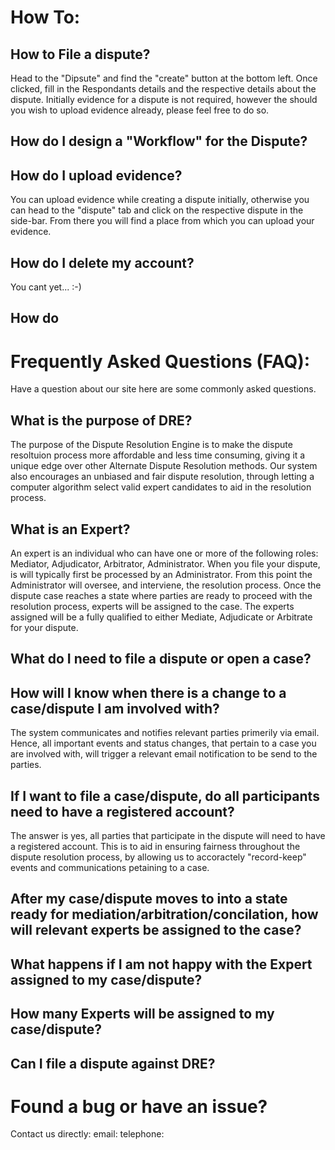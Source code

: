 # How To:

## How to File a dispute?

Head to the "Dipsute" and find the "create" button at the bottom left. Once clicked, fill in the Respondants details and the respective details about the dispute. Initially evidence for a dispute is not required, however the should you wish to upload evidence already, please feel free to do so.

## How do I design a "Workflow" for the Dispute?

## How do I upload evidence?

You can upload evidence while creating a dispute initially, otherwise you can head to the "dispute" tab and click on the respective dispute in the side-bar. From there you will find a place from which you can upload your evidence.

## How do I delete my account?

You cant yet... :-\)

## How do 

# Frequently Asked Questions (FAQ):
Have a question about our site here are some commonly asked questions.

## What is the purpose of DRE?

The purpose of the Dispute Resolution Engine is to make the dispute resoltuion process more affordable and less time consuming, giving it a unique edge over other Alternate Dispute Resolution methods. Our system also encourages an unbiased and fair dispute resolution, through letting a computer algorithm select valid expert candidates to aid in the resolution process.

## What is an Expert?

An expert is an individual who can have one or more of the following roles: Mediator, Adjudicator, Arbitrator, Administrator. When you file your dispute, is will typically first be processed by an Administrator. From this point the Administrator will oversee, and interviene, the resolution process. Once the dispute case reaches a state where parties are ready to proceed with the resolution process, experts will be assigned to the case. The experts assigned will be a fully qualified to either  Mediate, Adjudicate or Arbitrate for your dispute.

## What do I need to file a dispute or open a case?

## How will I know when there is a change to a case/dispute I am involved with?

The system communicates and notifies relevant parties primerily via email. Hence, all important events and status changes, that pertain to a case you are involved with, will trigger a relevant email notification to be send to the parties.

## If I want to file a case/dispute, do all participants need to have a registered account?

The answer is yes, all parties that participate in the dispute will need to have a registered account. This is to aid in ensuring fairness throughout the dispute resolution process, by allowing us to accoractely "record-keep" events and communications petaining to a case.

## After my case/dispute moves to into a state ready for mediation/arbitration/concilation, how will relevant experts be assigned to the case?



## What happens if I am not happy with the Expert assigned to my case/dispute?

## How many Experts will be assigned to my case/dispute?

## Can I file a dispute against DRE?

# Found a bug or have an issue?
Contact us directly:
email:
telephone:
